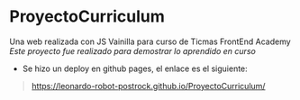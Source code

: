 # ProyectoCurriculum
Una web realizada con JS Vainilla para curso de Ticmas FrontEnd Academy
*Este proyecto fue realizado para demostrar lo aprendido en curso*
- Se hizo un deploy en github pages, el enlace es el siguiente:
> https://leonardo-robot-postrock.github.io/ProyectoCurriculum/

